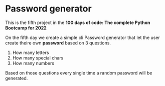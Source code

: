 # Password generator

This is the fifth project in the **100 days of code: The complete Python Bootcamp for 2022**

On the fifth day we create a simple cli Password generator that let the user create theire own **password** based on 3 questions.

1. How many letters
2. How many special chars
3. How many numbers

Based on those questions every single time a random password will be generated.
